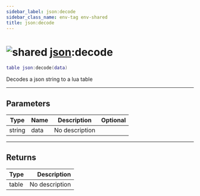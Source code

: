 ```yaml
---
sidebar_label: json:decode
sidebar_class_name: env-tag env-shared
title: json:decode
---
```


# <img src='/img/wiki/shared.png' alt='shared' data-tag='env-tag' /> [json](../json/README.md):decode

```lua
table json:decode(data)
```

Decodes a json string to a lua table<br/>

-----------------
## Parameters

| Type   | Name | Description | Optional |
| ------ | ---- | ----------- | -------: |
| string | data | No description |   |

-----------------
## Returns

| Type   | Description |
| ------ | ----------: |
| table | No description |
